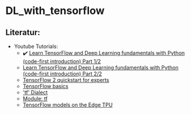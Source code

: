 # DL_with_tensorflow




## Literatur:
- Youtube Tutorials:
  - ✔️ [Learn TensorFlow and Deep Learning fundamentals with Python (code-first introduction) Part 1/2](https://www.youtube.com/watch?v=tpCFfeUEGs8)
  - [Learn TensorFlow and Deep Learning fundamentals with Python (code-first introduction) Part 2/2](https://www.youtube.com/watch?v=ZUKz4125WNI)
  - [TensorFlow 2 quickstart for experts](https://www.tensorflow.org/tutorials/quickstart/advanced)
  - [TensorFlow basics](https://www.tensorflow.org/guide/basics)
  - ['tf' Dialect](https://www.tensorflow.org/mlir/tf_ops)
  - [Module: tf](https://www.tensorflow.org/api_docs/python/tf)
  - [TensorFlow models on the Edge TPU](https://coral.ai/docs/edgetpu/models-intro/#compatibility-overview)
